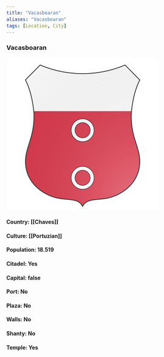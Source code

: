 ```yaml
---
title: "Vacasboaran"
aliases: "Vacasboaran"
tags: [Location, City]
---
```

### Vacasboaran
![](attachment/f505dc250fab0377e0206c89aeaeb833.svg)

#### Country: [[Chaves]]

#### Culture: [[Portuzian]]

#### Population: 18.519

#### Citadel: Yes

#### Capital: false

#### Port: No

#### Plaza: No

#### Walls: No

#### Shanty: No

#### Temple: Yes

